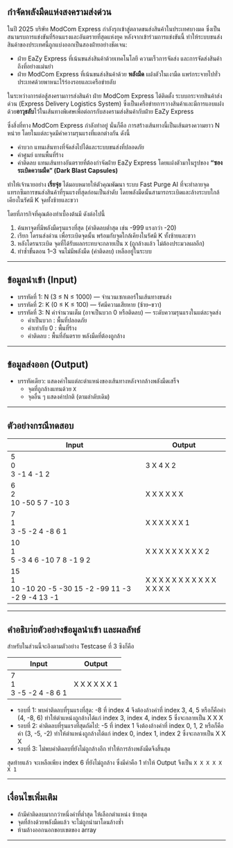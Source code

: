 ## กำจัดพลังมืดแห่งสงครามส่งด่วน

ในปี 2025 บริษัท ModCom Express กำลังรุกเข้าสู่ตลาดขนส่งสินค้าในประเทศบางมด ซึ่งเป็นสนามรบการแข่งขันที่ร้อนแรงและอันตรายที่สุดแห่งยุค หลังจากเข้าร่วมการแข่งขันนี้ ทำให้ระบบขนส่งสินค้าของประเทศนี้ถูกแบ่งออกเป็นสองฝ่ายอย่างชัดเจน:
- ฝ่าย EaZy Express ที่เน้นขนส่งสินค้าด้วยเทคโนโลยี ความเร็วการจัดส่ง และการจัดส่งสินค้าถึงที่อย่างแม่นยำ
- ฝ่าย ModCom Express ที่เน้นขนส่งสินค้าด้วย **พลังมืด** แฝงตัวในเงามืด แพร่กระจายไปทั่วประเทศด้วยพาหนะไร้ร่องรอยและเครือข่ายลับ

ในระหว่างการต่อสู้สงครามการส่งสินค้า ฝ่าย ModCom Express ได้ติดตั้ง ระบบกระจายสินค้าส่งด่วน (Express Delivery Logistics System) ซึ่งเป็นเครือข่ายการวางสินค้าและมีการแอบแฝงด้วย**อาวุธลับ**ไว้ในเส้นทางพิเศษเพื่อต่อกรกับสงครามส่งสินค้ากับฝ่าย EaZy Express

ซึ่งสิ่งที่ทาง ModCom Express กำลังทำอยู่ นั่นก็คือ การสร้างเส้นทางนี้เป็นเส้นตรงความยาว N หน่วย โดยในแต่ละจุดมีค่าความรุนแรงที่แตกต่างกัน ดังนี้
- ค่าบวก แทนเส้นทางที่จัดส่งไปได้และระบบขนส่งที่ปลอดภัย
- ค่าศูนย์ แทนพื้นที่ร้าง
- ค่าติดลบ แทนเส้นทางอันตรายที่ต้องกำจัดฝ่าย EaZy Express โดยแฝงตัวมาในรูปของ **“ซองระเบิดความมืด” (Dark Blast Capsules)**

ทำให้เจ้านายอย่าง **เรี่ยจุ๋ย** ได้มอบหมายให้ตัวคุณพัฒนา ระบบ Fast Purge AI ที่จะทำลายจุดแทรกซึมการขนส่งสินค้าที่รุนแรงที่สุดก่อนเป็นลำดับ โดยพลังมืดนั้นสามารถระเบิดและล้างระบบใกล้เคียงในรัศมี K จุดทั้งซ้ายและขวา

โดยที่ภารกิจที่คุณต้องทำเบื้องต้นมี ดังต่อไปนี้
1. ค้นหาจุดที่มีพลังมืดรุนแรงที่สุด (ค่าติดลบต่ำสุด เช่น -999 แรงกว่า -20)
2. เรียก โดรนส่งด่วน เพื่อระเบิดจุดนั้น พร้อมกับจุดใกล้เคียงในรัศมี K ทั้งซ้ายและขวา
3. หลังโดรนระเบิด จุดที่ได้รับผลกระทบจะกลายเป็น `X` (ถูกล้างแล้ว ไม่ต้องประมวลผลอีก)
4. ทำซ้ำขั้นตอน 1–3 จนไม่มีพลังมืด (ค่าติดลบ) เหลืออยู่ในระบบ

---

## ข้อมูลนำเข้า (Input)

- บรรทัดที่ 1: N (3 ≤ N ≤ 1000) — จำนวนเซกเตอร์ในเส้นทางขนส่ง
- บรรทัดที่ 2: K (0 ≤ K ≤ 100) — รัศมีความเสียหาย (ซ้าย–ขวา)
- บรรทัดที่ 3: N ค่าจำนวนเต็ม (อาจเป็นบวก 0 หรือติดลบ) — ระดับความรุนแรงในแต่ละจุดส่ง
  - ค่าเป็นบวก : พื้นที่ปลอดภัย
  - ค่าเท่ากับ 0 : พื้นที่ร้าง
  - ค่าติดลบ : พื้นที่อันตราย พลังมืดที่ต้องถูกล้าง

---

## ข้อมูลส่งออก (Output)

- บรรทัดเดียว: แสดงค่าในแต่ละตำแหน่งของเส้นทางหลังจากล้างพลังมืดเสร็จ  
  - จุดที่ถูกล้างแทนด้วย `X`  
  - จุดอื่น ๆ แสดงค่าปกติ (ตามลำดับเดิม)

---

## ตัวอย่างกรณีทดสอบ

| Input                                                      | Output                             |
| ---------------------------------------------------------- | ---------------------------------- |
| 5<br>0<br>3 -1 4 -1 2                                      | 3 X 4 X 2                          |
| 6<br>2<br>10 -50 5 7 -10 3                                 | X X X X X X                        |
| 7<br>1<br>3 -5 -2 4 -8 6 1                                 | X X X X X X 1                      |
| 10<br>1<br>5 -3 4 6 -10 7 8 -1 9 2                         | X X X X X X X X X 2                |
| 15<br>1<br>10 -10 20 -5 -30 15 -2 -99 11 -3 -2 9 -4 13 -1  | X X X X X X X X X X X X X X X      |

---

## คำอธิบา่ยตัวอย่างข้อมูลนำเข้า และผลลัพธ์
สำหรับในส่วนนี้จะอิงตามตัวอย่าง Testcase ที่ 3 ซึงก็คือ

| Input                                                      | Output                             |
| ---------------------------------------------------------- | ---------------------------------- |
| 7<br>1<br>3 -5 -2 4 -8 6 1                                 | X X X X X X 1                      |

- รอบที่ 1: พบค่าติดลบที่รุนแรงที่สุด: -8 ที่ index 4 จึงต้องล้างค่าที่ index 3, 4, 5 หรือก็คือค่า (4, -8, 6) ทำให้ตำแหน่งถูกล้างได้แก่ index 3, index 4, index 5 ซึ่งจะกลายเป็น X X X
- รอบที่ 2: ค่าติดลบที่รุนแรงที่สุดถัดไป: -5 ที่ index 1 จึงต้องล้างค่าที่ index 0, 1, 2 หรือก็คือค่า (3, -5, -2) ทำให้ตำแหน่งถูกล้างได้แก่ index 0, index 1, index 2 ซึ่งจะกลายเป็น X X X
- รอบที่ 3: ไม่พบค่าติดลบที่ยังไม่ถูกล้างอีก ทำให้การล้างพลังมืดจึงสิ้นสุด

สุดท้ายแล้ว จะเหลือเพียง index 6 ที่ยังไม่ถูกล้าง ซึ่งมีค่าคือ 1 ทำให้ Output จึงเป็น `X X X X X X 1`

---

## เงื่อนไขเพิ่มเติม

- ถ้ามีค่าติดลบมากกว่าหนึ่งค่าที่ต่ำสุด ให้เลือกตำแหน่ง ซ้ายสุด
- จุดที่ล้างด้วยพลังมืดแล้ว จะไม่ถูกนำมาโดนล้างซ้ำ
- ห้ามล้างออกนอกขอบเขตของ array

---